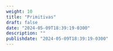```yaml
---
weight: 10
title: "Primitivas"
draft: false
date: "2024-05-09T18:39:19-0300"
description: ""
publishdate: "2024-05-09T18:39:19-0300"
---
```

